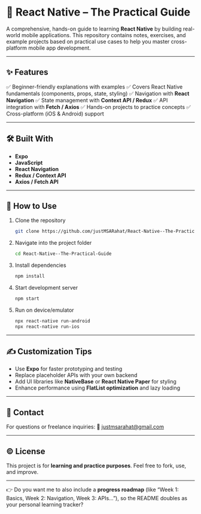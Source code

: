 # 📱 React Native – The Practical Guide

A comprehensive, hands-on guide to learning **React Native** by building real-world mobile applications. This repository contains notes, exercises, and example projects based on practical use cases to help you master cross-platform mobile app development.

---

## ✨ Features

✅ Beginner-friendly explanations with examples
✅ Covers React Native fundamentals (components, props, state, styling)
✅ Navigation with **React Navigation**
✅ State management with **Context API / Redux**
✅ API integration with **Fetch / Axios**
✅ Hands-on projects to practice concepts
✅ Cross-platform (iOS & Android) support

---

## 🛠️ Built With

* **Expo**
* **JavaScript**
* **React Navigation**
* **Redux / Context API**
* **Axios / Fetch API**

---

## 🧠 How to Use

1. Clone the repository

   ```bash
   git clone https://github.com/justMSARahat/React-Native--The-Practical-Guide.git
   ```
2. Navigate into the project folder

   ```bash
   cd React-Native--The-Practical-Guide
   ```
3. Install dependencies

   ```bash
   npm install
   ```
4. Start development server

   ```bash
   npm start
   ```
5. Run on device/emulator

   ```bash
   npx react-native run-android
   npx react-native run-ios
   ```

---

## ✍️ Customization Tips

* Use **Expo** for faster prototyping and testing
* Replace placeholder APIs with your own backend
* Add UI libraries like **NativeBase** or **React Native Paper** for styling
* Enhance performance using **FlatList optimization** and lazy loading

---

## 📩 Contact

For questions or freelance inquiries:
📧 [justmsarahat@gmail.com](mailto:justmsarahat@gmail.com)

---

## © License

This project is for **learning and practice purposes**. Feel free to fork, use, and improve.

---

👉 Do you want me to also include a **progress roadmap** (like “Week 1: Basics, Week 2: Navigation, Week 3: APIs…”), so the README doubles as your personal learning tracker?
